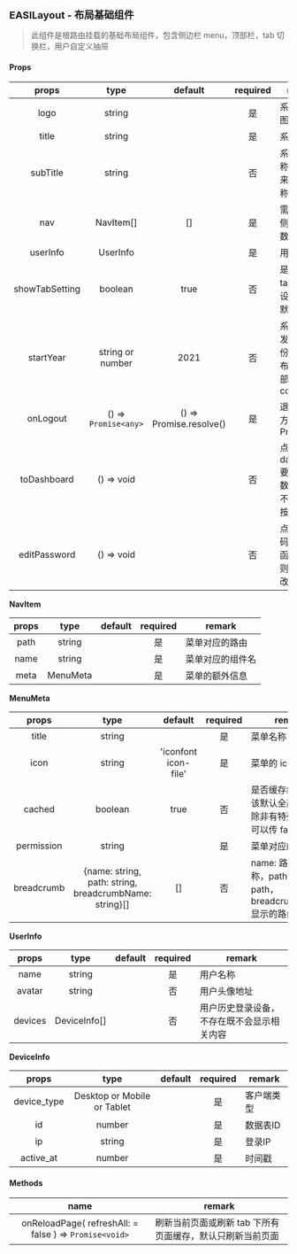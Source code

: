 <p><strong id="EASILayout" style="font-size: 18px">EASILayout - 布局基础组件</strong></p>

> 此组件是根路由挂载的基础布局组件，包含侧边栏 menu，顶部栏，tab 切换栏，用户自定义抽屉

#### Props

|    props    |         type         |         default         | required | remark                           |
| :---------: | :------------------: | :---------------------: | :------: | -------------------------------- |
|    logo     |        string        |                         |    是    | 系统 Logo 图片                   |
|    title    |        string        |                         |    是    | 系统名称                         |
|  subTitle   |        string        |                         |    否    | 系统二级名称，一般用来放城市名称 |
|     nav     |      NavItem[]       |           []            |    是    | 需要渲染的侧边栏菜单数据         |
|  userInfo   |       UserInfo       |                         |    是    | 用户信息                         |
|showTabSetting|      boolean       |           true            |    否    | 是否显示tab相关的设置开关，默认显示         |
|  startYear  |   string or number   |          2021           |    否    | 系统第一次发布的年份，用于在布局组件底部显示copyright |
|  onLogout   | () => `Promise<any>` | () => Promise.resolve() |    是    | 退出登录的方法，返回 Promise     |
| toDashboard |      () => void      |                         |    否    | 点击跳转到 dashboard 要执行的函数，不传则不显示跳转按钮          |
| editPassword |      () => void      |                         |    否    | 点击修改密码要执行的函数，不传则不显示修改密码按钮          |

<strong>NavItem</strong> <br/>

| props |   type   | default | required | remark           |
| :---: | :------: | :-----: | :------: | ---------------- |
| path  |  string  |         |    是    | 菜单对应的路由   |
| name  |  string  |         |    是    | 菜单对应的组件名 |
| meta  | MenuMeta |         |    是    | 菜单的额外信息   |

<strong>MenuMeta</strong> <br/>

|   props    |                          type                          |       default        | required | remark                                                              |
| :--------: | :----------------------------------------------------: | :------------------: | :------: | ------------------------------------------------------------------- |
|   title    |                         string                         |                      |    是    | 菜单名称                                                            |
|    icon    |                         string                         | 'iconfont icon-file' |    是    | 菜单的 icon                                                         |
|   cached   |                        boolean                         |         true         |    否    | 是否缓存组件，应该默认全部缓存，除非有特殊需求，可以传 false        |
| permission |                         string                         |                      |    是    | 菜单对应的权限点                                                    |
| breadcrumb | {name: string, path: string, breadcrumbName: string}[] |          []          |    否    | name: 路由组件名称，path: 路由 path，breadcrumbName: 显示的路由名字 |

<strong>UserInfo</strong> <br/>

| props  |  type  | default | required | remark       |
| :----: | :----: | :-----: | :------: | ------------ |
|  name  | string |         |    是    | 用户名称     |
| avatar | string |         |    否    | 用户头像地址 |
| devices | DeviceInfo[] |         |    否    | 用户历史登录设备，不存在既不会显示相关内容 |

<strong>DeviceInfo</strong> <br/>

| props  |  type  | default | required | remark       |
| :----: | :----: | :-----: | :------: | ------------ |
|  device_type  | Desktop or Mobile or Tablet |         |    是    | 客户端类型   |
| id | number |         |    是    |  数据表ID  |
| ip | string |         |    是    | 登录IP |
| active_at | number |         |    是    | 时间戳 |

#### Methods

|                          name                          | remark                                                    |
| :----------------------------------------------------: | --------------------------------------------------------- |
| onReloadPage( refreshAll: = false ) => `Promise<void>` | 刷新当前页面或刷新 tab 下所有页面缓存，默认只刷新当前页面 |
